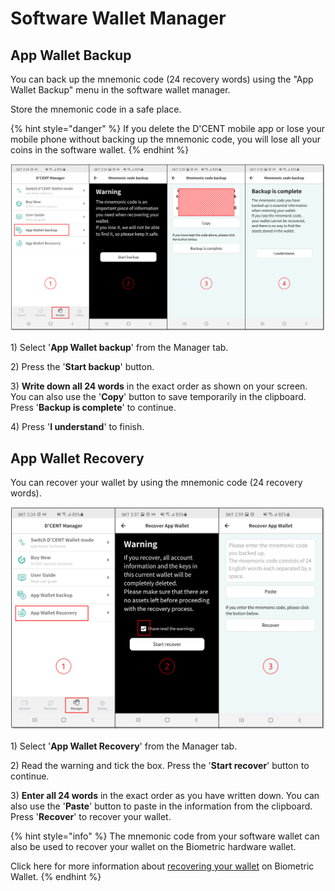 # Software Wallet Manager

## App Wallet Backup

You can back up the mnemonic code \(24 recovery words\) using the "App Wallet Backup" menu in the software wallet manager. 

Store the mnemonic code in a safe place.

{% hint style="danger" %}
If you delete the D'CENT mobile app or lose your mobile phone without backing up the mnemonic code, you will lose all your coins in the software wallet.
{% endhint %}

![](../../.gitbook/assets/1%20%282%29.png)

1\) Select '**App Wallet backup**' from the Manager tab.

2\) Press the '**Start backup**' button.

3\) **Write down all 24 words** in the exact order as shown on your screen.  You can also use the '**Copy**' button to save temporarily in the clipboard. Press '**Backup is complete**' to continue. 

4\) Press '**I understand**' to finish.

## App Wallet Recovery

You can recover your wallet by using the mnemonic code \(24 recovery words\).

![](../../.gitbook/assets/2%20%282%29.png)

1\) Select '**App Wallet Recovery**' from the Manager tab.

2\) Read the warning and tick the box. Press the '**Start recover**' button to continue.

3\) **Enter all 24 words** in the exact order as you have written down. You can also use the '**Paste**' button to paste in the information from the clipboard. Press '**Recover**' to recover your wallet. 

{% hint style="info" %}
The mnemonic code from your software wallet can also be used to recover your wallet on the Biometric hardware wallet.   
  
Click here for more information about [recovering your wallet](../../biometric-wallet/recovery.md) on Biometric Wallet.
{% endhint %}



